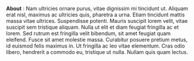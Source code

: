 **About** :
Nam ultricies ornare purus, vitae dignissim mi tincidunt ut. Aliquam erat nisl, maximus ac ultricies quis, pharetra a urna. Etiam tincidunt mattis massa vitae ultrices. Suspendisse potenti. Mauris suscipit lorem velit, vitae suscipit sem tristique aliquam. Nulla ut elit et diam feugiat fringilla ac et lorem. Sed rutrum est fringilla velit bibendum, sit amet feugiat quam eleifend. Fusce sit amet molestie massa. Curabitur posuere pretium metus, id euismod felis maximus in. Ut fringilla ac leo vitae elementum. Cras odio libero, hendrerit a commodo eu, tristique ut nulla. Nullam quis quam lectus.
